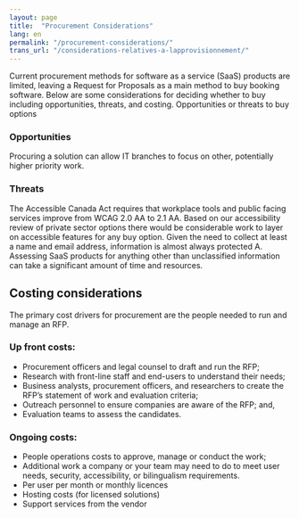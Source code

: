 ```yaml
---
layout: page
title:  "Procurement Considerations"
lang: en
permalink: "/procurement-considerations/"
trans_url: "/considerations-relatives-a-lapprovisionnement/"
---
```


Current procurement methods for software as a service (SaaS) products are limited, leaving a Request for Proposals as a main method to buy booking software. Below are some considerations for deciding whether to buy including opportunities, threats, and costing. 
Opportunities or threats  to buy options 

### Opportunities
Procuring a solution can allow IT branches to focus on other, potentially higher priority work.

### Threats
The Accessible Canada Act requires that workplace tools and public facing services improve from WCAG 2.0 AA to 2.1 AA. Based on our accessibility review of private sector options there would be considerable work to layer on accessible features for any buy option. 
Given the need to collect at least a name and email address, information is almost always protected A. Assessing SaaS products for anything other than unclassified information can take a significant amount of time and resources. 

## Costing considerations

The primary cost drivers for procurement are the people needed to run and manage an RFP.

### Up front costs:
- Procurement officers and legal counsel to draft and run the RFP;
- Research with front-line staff and end-users to understand their needs;
- Business analysts, procurement officers, and researchers to create the RFP’s statement of work and evaluation criteria;
- Outreach personnel to ensure companies are aware of the RFP; and,
- Evaluation teams to assess the candidates.

### Ongoing costs:
- People operations costs to approve, manage or conduct the work;
- Additional work a company or your team may need to do to meet user needs, security, accessibility, or bilingualism requirements. 
- Per user per month or monthly licences
- Hosting costs (for licensed solutions)
- Support services from the vendor


